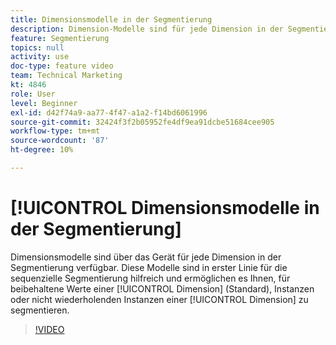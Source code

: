 ```yaml
---
title: Dimensionsmodelle in der Segmentierung
description: Dimension-Modelle sind für jede Dimension in der Segmentierung über den Gang verfügbar. Diese Modelle sind in erster Linie für die sequenzielle Segmentierung hilfreich und ermöglichen Ihnen das Segmentieren für persistente Werte einer Dimension (Standard), Instanzen oder nicht wiederholenden Instanzen einer Dimension.
feature: Segmentierung
topics: null
activity: use
doc-type: feature video
team: Technical Marketing
kt: 4846
role: User
level: Beginner
exl-id: d42f74a9-aa77-4f47-a1a2-f14bd6061996
source-git-commit: 32424f3f2b05952fe4df9ea91dcbe51684cee905
workflow-type: tm+mt
source-wordcount: '87'
ht-degree: 10%

---
```


# [!UICONTROL Dimensionsmodelle in der Segmentierung]

 Dimensionsmodelle sind über das Gerät für jede   Dimension in der Segmentierung verfügbar. Diese Modelle sind in erster Linie für die sequenzielle Segmentierung hilfreich und ermöglichen es Ihnen, für beibehaltene Werte einer [!UICONTROL Dimension] (Standard), Instanzen oder nicht wiederholenden Instanzen einer [!UICONTROL Dimension] zu segmentieren.

>[!VIDEO](https://video.tv.adobe.com/v/32958/?quality=12)
